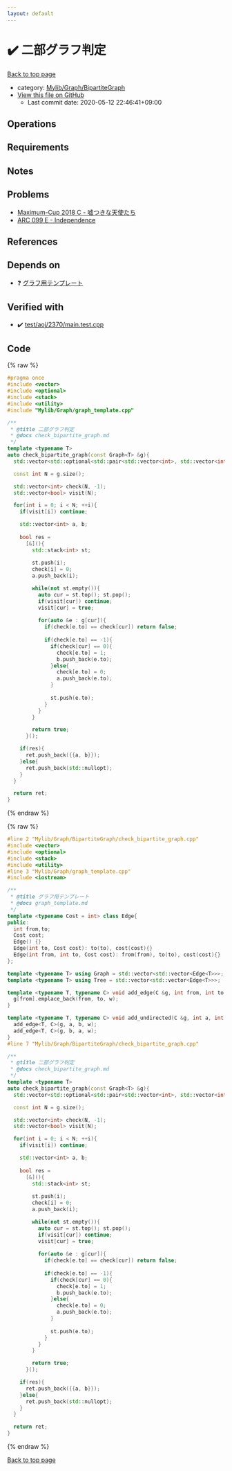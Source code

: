 ```yaml
---
layout: default
---
```


<!-- mathjax config similar to math.stackexchange -->
<script type="text/javascript" async
  src="https://cdnjs.cloudflare.com/ajax/libs/mathjax/2.7.5/MathJax.js?config=TeX-MML-AM_CHTML">
</script>
<script type="text/x-mathjax-config">
  MathJax.Hub.Config({
    TeX: { equationNumbers: { autoNumber: "AMS" }},
    tex2jax: {
      inlineMath: [ ['$','$'] ],
      processEscapes: true
    },
    "HTML-CSS": { matchFontHeight: false },
    displayAlign: "left",
    displayIndent: "2em"
  });
</script>

<script type="text/javascript" src="https://cdnjs.cloudflare.com/ajax/libs/jquery/3.4.1/jquery.min.js"></script>
<script src="https://cdn.jsdelivr.net/npm/jquery-balloon-js@1.1.2/jquery.balloon.min.js" integrity="sha256-ZEYs9VrgAeNuPvs15E39OsyOJaIkXEEt10fzxJ20+2I=" crossorigin="anonymous"></script>
<script type="text/javascript" src="../../../../assets/js/copy-button.js"></script>
<link rel="stylesheet" href="../../../../assets/css/copy-button.css" />


# :heavy_check_mark: 二部グラフ判定

<a href="../../../../index.html">Back to top page</a>

* category: <a href="../../../../index.html#3b87eee7aef75da88610c966a8da844f">Mylib/Graph/BipartiteGraph</a>
* <a href="{{ site.github.repository_url }}/blob/master/Mylib/Graph/BipartiteGraph/check_bipartite_graph.cpp">View this file on GitHub</a>
    - Last commit date: 2020-05-12 22:46:41+09:00




## Operations

## Requirements

## Notes

## Problems

- [Maximum-Cup 2018 C - 嘘つきな天使たち](https://atcoder.jp/contests/maximum-cup-2018/tasks/maximum_cup_2018_c)
- [ARC 099 E - Independence](https://atcoder.jp/contests/arc099/tasks/arc099_c)

## References



## Depends on

* :question: <a href="../graph_template.cpp.html">グラフ用テンプレート</a>


## Verified with

* :heavy_check_mark: <a href="../../../../verify/test/aoj/2370/main.test.cpp.html">test/aoj/2370/main.test.cpp</a>


## Code

<a id="unbundled"></a>
{% raw %}
```cpp
#pragma once
#include <vector>
#include <optional>
#include <stack>
#include <utility>
#include "Mylib/Graph/graph_template.cpp"

/**
 * @title 二部グラフ判定
 * @docs check_bipartite_graph.md
 */
template <typename T>
auto check_bipartite_graph(const Graph<T> &g){
  std::vector<std::optional<std::pair<std::vector<int>, std::vector<int>>>> ret;

  const int N = g.size();

  std::vector<int> check(N, -1);
  std::vector<bool> visit(N);

  for(int i = 0; i < N; ++i){
    if(visit[i]) continue;

    std::vector<int> a, b;
      
    bool res =
      [&](){
        std::stack<int> st;
 
        st.push(i);
        check[i] = 0;
        a.push_back(i);

        while(not st.empty()){
          auto cur = st.top(); st.pop();
          if(visit[cur]) continue;
          visit[cur] = true;
 
          for(auto &e : g[cur]){
            if(check[e.to] == check[cur]) return false;
 
            if(check[e.to] == -1){
              if(check[cur] == 0){
                check[e.to] = 1;
                b.push_back(e.to);
              }else{
                check[e.to] = 0;
                a.push_back(e.to);
              }
          
              st.push(e.to);
            }
          }
        }

        return true;
      }();

    if(res){
      ret.push_back({{a, b}});
    }else{
      ret.push_back(std::nullopt);
    }
  }

  return ret;
}

```
{% endraw %}

<a id="bundled"></a>
{% raw %}
```cpp
#line 2 "Mylib/Graph/BipartiteGraph/check_bipartite_graph.cpp"
#include <vector>
#include <optional>
#include <stack>
#include <utility>
#line 3 "Mylib/Graph/graph_template.cpp"
#include <iostream>

/**
 * @title グラフ用テンプレート
 * @docs graph_template.md
 */
template <typename Cost = int> class Edge{
public:
  int from,to;
  Cost cost;
  Edge() {}
  Edge(int to, Cost cost): to(to), cost(cost){}
  Edge(int from, int to, Cost cost): from(from), to(to), cost(cost){}
};

template <typename T> using Graph = std::vector<std::vector<Edge<T>>>;
template <typename T> using Tree = std::vector<std::vector<Edge<T>>>;

template <typename T, typename C> void add_edge(C &g, int from, int to, T w = 1){
  g[from].emplace_back(from, to, w);
}

template <typename T, typename C> void add_undirected(C &g, int a, int b, T w = 1){
  add_edge<T, C>(g, a, b, w);
  add_edge<T, C>(g, b, a, w);
}
#line 7 "Mylib/Graph/BipartiteGraph/check_bipartite_graph.cpp"

/**
 * @title 二部グラフ判定
 * @docs check_bipartite_graph.md
 */
template <typename T>
auto check_bipartite_graph(const Graph<T> &g){
  std::vector<std::optional<std::pair<std::vector<int>, std::vector<int>>>> ret;

  const int N = g.size();

  std::vector<int> check(N, -1);
  std::vector<bool> visit(N);

  for(int i = 0; i < N; ++i){
    if(visit[i]) continue;

    std::vector<int> a, b;
      
    bool res =
      [&](){
        std::stack<int> st;
 
        st.push(i);
        check[i] = 0;
        a.push_back(i);

        while(not st.empty()){
          auto cur = st.top(); st.pop();
          if(visit[cur]) continue;
          visit[cur] = true;
 
          for(auto &e : g[cur]){
            if(check[e.to] == check[cur]) return false;
 
            if(check[e.to] == -1){
              if(check[cur] == 0){
                check[e.to] = 1;
                b.push_back(e.to);
              }else{
                check[e.to] = 0;
                a.push_back(e.to);
              }
          
              st.push(e.to);
            }
          }
        }

        return true;
      }();

    if(res){
      ret.push_back({{a, b}});
    }else{
      ret.push_back(std::nullopt);
    }
  }

  return ret;
}

```
{% endraw %}

<a href="../../../../index.html">Back to top page</a>

